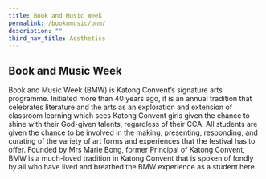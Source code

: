 ```yaml
---
title: Book and Music Week
permalink: /booknmusic/bnm/
description: ""
third_nav_title: Aesthetics
---
```





## Book and Music Week

Book and Music Week (BMW) is Katong Convent’s signature arts programme. Initiated more than 40 years ago, it is an annual tradition that celebrates literature and the arts as an exploration and extension of classroom learning which sees Katong Convent girls given the chance to shine with their God-given talents, regardless of their CCA. All students are given the chance to be involved in the making, presenting, responding, and curating of the variety of art forms and experiences that the festival has to offer. Founded by Mrs Marie Bong, former Principal of Katong Convent, BMW is a much-loved tradition in Katong Convent that is spoken of fondly by all who have lived and breathed the BMW experience as a student here.